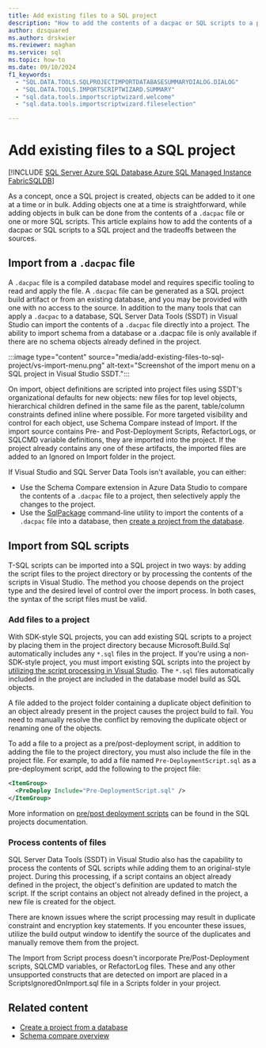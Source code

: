 ```yaml
---
title: Add existing files to a SQL project
description: "How to add the contents of a dacpac or SQL scripts to a project."
author: dzsquared
ms.author: drskwier
ms.reviewer: maghan
ms.service: sql
ms.topic: how-to 
ms.date: 09/10/2024
f1_keywords:
  - "SQL.DATA.TOOLS.SQLPROJECTIMPORTDATABASESUMMARYDIALOG.DIALOG"
  - "SQL.DATA.TOOLS.IMPORTSCRIPTWIZARD.SUMMARY"
  - "sql.data.tools.importscriptwizard.welcome"
  - "sql.data.tools.importscriptwizard.fileselection"

---
```


# Add existing files to a SQL project

[!INCLUDE [SQL Server Azure SQL Database Azure SQL Managed Instance FabricSQLDB](../../../includes/applies-to-version/sql-asdb-asdbmi-fabricsqldb.md)]

As a concept, once a SQL project is created, objects can be added to it one at a time or in bulk. Adding objects one at a time is straightforward, while adding objects in bulk can be done from the contents of a `.dacpac` file or one or more SQL scripts. This article explains how to add the contents of a dacpac or SQL scripts to a SQL project and the tradeoffs between the sources.

## Import from a `.dacpac` file

A `.dacpac` file is a compiled database model and requires specific tooling to read and apply the file. A `.dacpac` file can be generated as a SQL project build artifact or from an existing database, and you may be provided with one with no access to the source. In addition to the many tools that can apply a `.dacpac` to a database, SQL Server Data Tools (SSDT) in Visual Studio can import the contents of a `.dacpac` file directly into a project. The ability to import schema from a database or a .dacpac file is only available if there are no schema objects already defined in the project.

:::image type="content" source="media/add-existing-files-to-sql-project/vs-import-menu.png" alt-text="Screenshot of the import menu on a SQL project in Visual Studio SSDT.":::

On import, object definitions are scripted into project files using SSDT's organizational defaults for new objects: new files for top level objects, hierarchical children defined in the same file as the parent, table/column constraints defined inline where possible. For more targeted visibility and control for each object, use Schema Compare instead of Import. If the import source contains Pre- and Post-Deployment Scripts, RefactorLogs, or SQLCMD variable definitions, they are imported into the project. If the project already contains any one of these artifacts, the imported files are added to an Ignored on Import folder in the project.

If Visual Studio and SQL Server Data Tools isn't available, you can either:

- Use the Schema Compare extension in Azure Data Studio to compare the contents of a `.dacpac` file to a project, then selectively apply the changes to the project.
- Use the [SqlPackage](../../sqlpackage/sqlpackage.md) command-line utility to import the contents of a `.dacpac` file into a database, then [create a project from the database](../tutorials/start-from-existing-database.md).

## Import from SQL scripts

T-SQL scripts can be imported into a SQL project in two ways: by adding the script files to the project directory or by processing the contents of the scripts in Visual Studio. The method you choose depends on the project type and the desired level of control over the import process. In both cases, the syntax of the script files must be valid.

### Add files to a project

With SDK-style SQL projects, you can add existing SQL scripts to a project by placing them in the project directory because Microsoft.Build.Sql automatically includes any `*.sql` files in the project. If you're using a non-SDK-style project, you must import existing SQL scripts into the project by [utilizing the script processing in Visual Studio](#process-contents-of-files). The `*.sql` files automatically included in the project are included in the database model build as SQL objects.

A file added to the project folder containing a duplicate object definition to an object already present in the project causes the project build to fail. You need to manually resolve the conflict by removing the duplicate object or renaming one of the objects.

To add a file to a project as a pre/post-deployment script, in addition to adding the file to the project directory, you must also include the file in the project file. For example, to add a file named `Pre-DeploymentScript.sql` as a pre-deployment script, add the following to the project file:

```xml
<ItemGroup>
  <PreDeploy Include="Pre-DeploymentScript.sql" />
</ItemGroup>
```

More information on [pre/post deployment scripts](../concepts/pre-post-deployment-scripts.md#sql-project-file-sample-and-syntax) can be found in the SQL projects documentation.

### Process contents of files

SQL Server Data Tools (SSDT) in Visual Studio also has the capability to process the contents of SQL scripts while adding them to an original-style project. During this processing, if a script contains an object already defined in the project, the object's definition are updated to match the script. If the script contains an object not already defined in the project, a new file is created for the object.

There are known issues where the script processing may result in duplicate constraint and encryption key statements. If you encounter these issues, utilize the build output window to identify the source of the duplicates and manually remove them from the project.

The Import from Script process doesn't incorporate Pre/Post-Deployment scripts, SQLCMD variables, or RefactorLog files. These and any other unsupported constructs that are detected on import are placed in a ScriptsIgnoredOnImport.sql file in a Scripts folder in your project.

## Related content

- [Create a project from a database](../tutorials/start-from-existing-database.md)
- [Schema compare overview](../concepts/schema-comparison.md)
